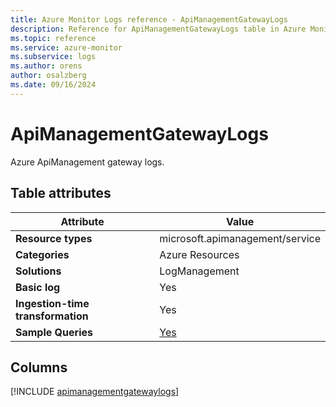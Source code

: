 ```yaml
---
title: Azure Monitor Logs reference - ApiManagementGatewayLogs
description: Reference for ApiManagementGatewayLogs table in Azure Monitor Logs.
ms.topic: reference
ms.service: azure-monitor
ms.subservice: logs
ms.author: orens
author: osalzberg
ms.date: 09/16/2024
---
```


# ApiManagementGatewayLogs

Azure ApiManagement gateway logs.


## Table attributes

|Attribute|Value|
|---|---|
|**Resource types**|microsoft.apimanagement/service|
|**Categories**|Azure Resources|
|**Solutions**| LogManagement|
|**Basic log**|Yes|
|**Ingestion-time transformation**|Yes|
|**Sample Queries**|[Yes](/azure/azure-monitor/reference/queries/apimanagementgatewaylogs)|



## Columns
  
[!INCLUDE [apimanagementgatewaylogs](~/reusable-content/ce-skilling/azure/includes/azure-monitor/reference/tables/apimanagementgatewaylogs-include.md)]
